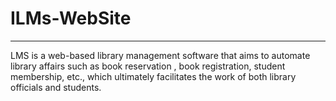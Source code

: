 # ILMs-WebSite
----------------------------

LMS is a web-based library management software that aims to automate library affairs such as book reservation
, book registration, student membership, etc., which ultimately facilitates the work of both library officials and students.
